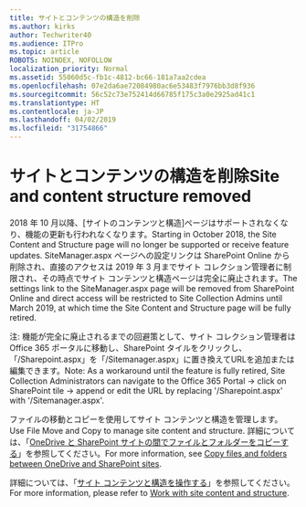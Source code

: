 ```yaml
---
title: サイトとコンテンツの構造を削除
ms.author: kirks
author: Techwriter40
ms.audience: ITPro
ms.topic: article
ROBOTS: NOINDEX, NOFOLLOW
localization_priority: Normal
ms.assetid: 55060d5c-fb1c-4812-bc66-181a7aa2cdea
ms.openlocfilehash: 07e2da6ae72084980ac6e53483f7976bb3d8f936
ms.sourcegitcommit: 56c52c73e752414d66785f175c3a0e2925ad41c1
ms.translationtype: HT
ms.contentlocale: ja-JP
ms.lasthandoff: 04/02/2019
ms.locfileid: "31754866"
---
```

# <a name="site-and-content-structure-removed"></a><span data-ttu-id="7389e-102">サイトとコンテンツの構造を削除</span><span class="sxs-lookup"><span data-stu-id="7389e-102">Site and content structure removed</span></span>

<span data-ttu-id="7389e-103">2018 年 10 月以降、[サイトのコンテンツと構造]ページはサポートされなくなり、機能の更新も行われなくなります。</span><span class="sxs-lookup"><span data-stu-id="7389e-103">Starting in October 2018, the Site Content and Structure page will no longer be supported or receive feature updates.</span></span> <span data-ttu-id="7389e-104">SiteManager.aspx ページへの設定リンクは SharePoint Online から削除され、直接のアクセスは 2019 年 3 月までサイト コレクション管理者に制限され、その時点でサイト コンテンツと構造ページは完全に廃止されます。</span><span class="sxs-lookup"><span data-stu-id="7389e-104">The settings link to the SiteManager.aspx page will be removed from SharePoint Online and direct access will be restricted to Site Collection Admins until March 2019, at which time the Site Content and Structure page will be fully retired.</span></span> 

<span data-ttu-id="7389e-105">注: 機能が完全に廃止されるまでの回避策として、サイト コレクション管理者は Office 365 ポータルに移動し、SharePoint タイルをクリックし、「/Sharepoint.aspx」を「/Sitemanager.aspx」に置き換えてURLを追加または編集できます。</span><span class="sxs-lookup"><span data-stu-id="7389e-105">Note: As a workaround until the feature is fully retired, Site Collection Administrators can navigate to the Office 365 Portal -> click on SharePoint tile -> append or edit the URL by replacing '/Sharepoint.aspx' with '/Sitemanager.aspx'.</span></span> 


<span data-ttu-id="7389e-106">ファイルの移動とコピーを使用してサイト コンテンツと構造を管理します。</span><span class="sxs-lookup"><span data-stu-id="7389e-106">Use File Move and Copy to manage site content and structure.</span></span> <span data-ttu-id="7389e-107">詳細については、「[OneDrive と SharePoint サイトの間でファイルとフォルダーをコピーする](https://support.office.com/ja-JP/article/copy-files-and-folders-between-onedrive-and-sharepoint-sites-67a6323e-7fd4-4254-99a8-35613492a82f)」を参照してください。</span><span class="sxs-lookup"><span data-stu-id="7389e-107">For more information, see [Copy files and folders between OneDrive and SharePoint sites](https://support.office.com/ja-JP/article/copy-files-and-folders-between-onedrive-and-sharepoint-sites-67a6323e-7fd4-4254-99a8-35613492a82f).</span></span> 

<span data-ttu-id="7389e-108">詳細については、「[サイト コンテンツと構造を操作する](https://support.office.com/ja-JP/article/Work-with-site-content-and-structure-30fcaad9-02b1-4347-8b03-e1ccc5a4c19f)」を参照してください。</span><span class="sxs-lookup"><span data-stu-id="7389e-108">For more information, please refer to [Work with site content and structure](https://support.office.com/ja-JP/article/Work-with-site-content-and-structure-30fcaad9-02b1-4347-8b03-e1ccc5a4c19f).</span></span>
